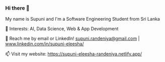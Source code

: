 ### Hi there 👋

My name is Supuni and I'm a Software Engineering Student from Sri Lanka

🌱 Interests: AI, Data Science, Web & App Development

💬 Reach me by email or LinkedIn! supuni.randeniya@gmail.com | www.linkedin.com/in/supuni-eleesha/

📫 Visit my website: https://supuni-eleesha-randeniya.netlify.app/
